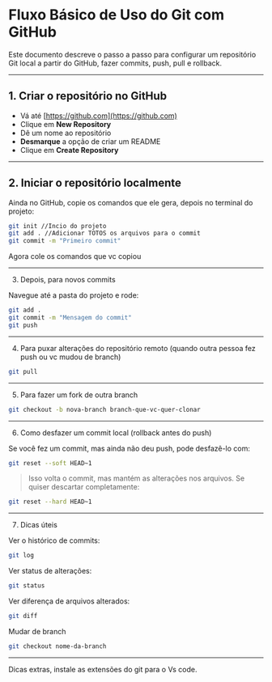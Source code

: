 

# Fluxo Básico de Uso do Git com GitHub

Este documento descreve o passo a passo para configurar um repositório Git local a partir do GitHub, fazer commits, push, pull e rollback.

---

## 1. Criar o repositório no GitHub

- Vá até [https://github.com](https://github.com)
- Clique em **New Repository**
- Dê um nome ao repositório
- **Desmarque** a opção de criar um README
- Clique em **Create Repository**

---

## 2. Iniciar o repositório localmente

Ainda no GitHub, copie os comandos que ele gera, depois no terminal do projeto:

```bash
git init //Incio do projeto
git add . //Adicionar TOTOS os arquivos para o commit
git commit -m "Primeiro commit"
```
Agora cole os comandos que vc copiou 


---

3. Depois, para novos commits

Navegue até a pasta do projeto e rode:
```bash
git add .
git commit -m "Mensagem do commit"
git push
```

---

4. Para puxar alterações do repositório remoto (quando outra pessoa fez push ou vc mudou de branch)

```bash
git pull 
```

---
5. Para fazer um fork de outra branch

```bash
git checkout -b nova-branch branch-que-vc-quer-clonar
```
---
6. Como desfazer um commit local (rollback antes do push)

Se você fez um commit, mas ainda não deu push, pode desfazê-lo com:
```bash
git reset --soft HEAD~1
```
> Isso volta o commit, mas mantém as alterações nos arquivos. Se quiser descartar completamente:


```bash
git reset --hard HEAD~1
```

---

7. Dicas úteis

Ver o histórico de commits:

```bash
git log
```
Ver status de alterações:

```bash
git status
```
Ver diferença de arquivos alterados:

```bash
git diff
```

Mudar de branch
```bash
git checkout nome-da-branch
```

---

Dicas extras, instale as extensões do git para o Vs code.
